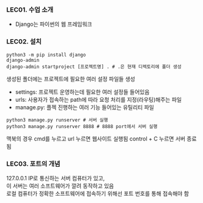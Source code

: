 ### LEC01. 수업 소개
- Django는 파이썬의 웹 프레임워크


### LEC02. 설치
```
python3 -m pip install django
django-admin
django-admin startproject [프로젝트명] . # .은 현재 디렉토리에 폴더 생성
```
생성된 폴더에는 프로젝트에 필요한 여러 설정 파일들 생성
- settings: 프로젝트 운영하는데 필요한 여러 설정들 들어있음
- urls: 사용자가 접속하는 path에 따라 요청 처리를 지정(라우팅)해주는 파일
- manage.py: 플젝 진행하는 여러 기능 들어있는 유틸리티 파일

```
python3 manage.py runserver # 서버 실행
python3 manage.py runserver 8888 # 8888 port에서 서버 실행
```
맥북의 경우 cmd를 누르고 url 누르면 웹사이트 실행됨
control + C 누르면 서버 종료됨

### LEC03. 포트의 개념
127.0.0.1 IP로 통신하는 서버 컴퓨터가 있고,   
이 서버는 여러 소프트웨어가 깔려 동작하고 있음  
로컬 컴퓨터가 정확한 소프트웨어에 접속하기 위해선 포트 번호를 통해 접속해야 함  
